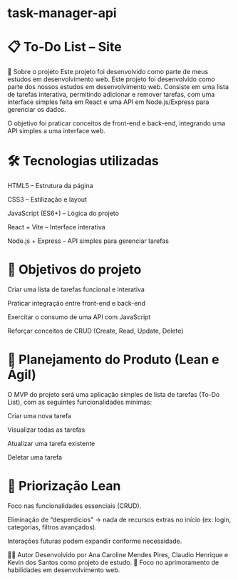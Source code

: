 # task-manager-api

# 📋 To-Do List – Site

📌 Sobre o projeto
Este projeto foi desenvolvido como parte de meus estudos em desenvolvimento web.
Este projeto foi desenvolvido como parte dos nossos estudos em desenvolvimento web.
Consiste em uma lista de tarefas interativa, permitindo adicionar e remover tarefas, com uma interface simples feita em React e uma API em Node.js/Express para gerenciar os dados.

O objetivo foi praticar conceitos de front-end e back-end, integrando uma API simples a uma interface web.

# 🛠️ Tecnologias utilizadas

HTML5 – Estrutura da página

CSS3 – Estilização e layout

JavaScript (ES6+) – Lógica do projeto

React + Vite – Interface interativa

Node.js + Express – API simples para gerenciar tarefas

# 🎯 Objetivos do projeto

Criar uma lista de tarefas funcional e interativa

Praticar integração entre front-end e back-end

Exercitar o consumo de uma API com JavaScript

Reforçar conceitos de CRUD (Create, Read, Update, Delete)

# 📌 Planejamento do Produto (Lean e Ágil)

O MVP do projeto será uma aplicação simples de lista de tarefas (To-Do List), com as seguintes funcionalidades mínimas:

Criar uma nova tarefa

Visualizar todas as tarefas

Atualizar uma tarefa existente

Deletar uma tarefa

# 📌 Priorização Lean

Foco nas funcionalidades essenciais (CRUD).

Eliminação de “desperdícios” → nada de recursos extras no início (ex: login, categorias, filtros avançados).

Interações futuras podem expandir conforme necessidade.

👩‍💻 Autor
Desenvolvido por Ana Caroline Mendes Pires, Claudio Henrique e Kevin dos Santos como projeto de estudo.
📅 Foco no aprimoramento de habilidades em desenvolvimento web.
